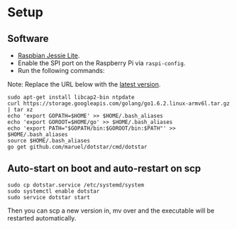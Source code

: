 # Setup

## Software

- [Raspbian Jessie Lite](https://www.raspberrypi.org/downloads/raspbian/).
- Enable the SPI port on the Raspberry Pi via `raspi-config`.
- Run the following commands:

Note: Replace the URL below with the [latest version](https://golang.org/dl/).

    sudo apt-get install libcap2-bin ntpdate
    curl https://storage.googleapis.com/golang/go1.6.2.linux-armv6l.tar.gz | tar xz
    echo 'export GOPATH=$HOME' >> $HOME/.bash_aliases
    echo 'export GOROOT=$HOME/go' >> $HOME/.bash_aliases
    echo 'export PATH="$GOPATH/bin:$GOROOT/bin:$PATH"' >> $HOME/.bash_aliases
    source $HOME/.bash_aliases
    go get github.com/maruel/dotstar/cmd/dotstar


## Auto-start on boot and auto-restart on scp

    sudo cp dotstar.service /etc/systemd/system
    sudo systemctl enable dotstar
    sudo service dotstar start

Then you can scp a new version in, mv over and the executable will be restarted
automatically.
